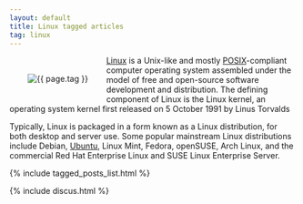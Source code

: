 ```yaml
---
layout: default
title: Linux tagged articles
tag: linux
---
```


<div style="float: left; margin: 2.0rem;">
	<img src="/public/images/{{ page.tag }}.png" style="max-width: 10rem;" alt="{{ page.tag }}" />
</div>

[Linux](http://en.wikipedia.org/wiki/Linux) is a Unix-like and mostly [POSIX](http://en.wikipedia.org/wiki/POSIX)-compliant computer operating system assembled under the model of free and open-source software development and distribution. The defining component of Linux is the Linux kernel, an operating system kernel first released on 5 October 1991 by Linus Torvalds

Typically, Linux is packaged in a form known as a Linux distribution, for both desktop and server use. Some popular mainstream Linux distributions include Debian, [Ubuntu](/tag/ubuntu), Linux Mint, Fedora, openSUSE, Arch Linux, and the commercial Red Hat Enterprise Linux and SUSE Linux Enterprise Server. 

{% include tagged_posts_list.html %}

{% include discus.html %}

